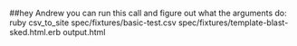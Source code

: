 ##hey Andrew you can run this call and figure out what the arguments do:
ruby csv_to_site spec/fixtures/basic-test.csv spec/fixtures/template-blast-sked.html.erb output.html
